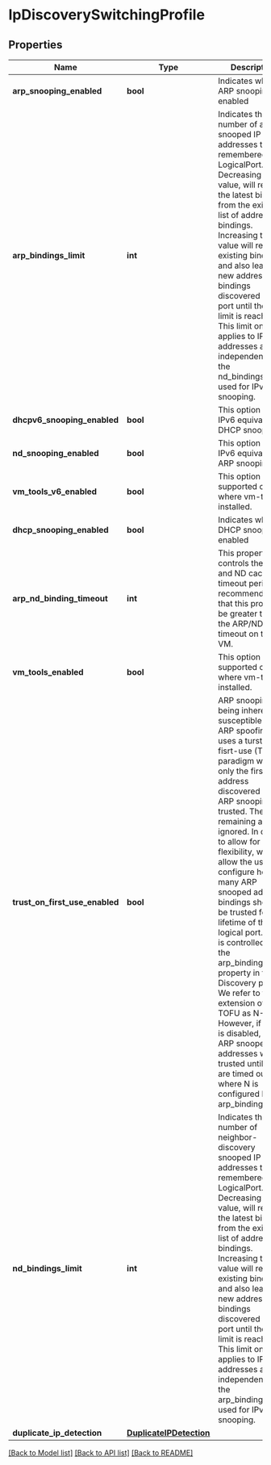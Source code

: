 # IpDiscoverySwitchingProfile

## Properties
Name | Type | Description | Notes
------------ | ------------- | ------------- | -------------
**arp_snooping_enabled** | **bool** | Indicates whether ARP snooping is enabled | [optional] [default to True]
**arp_bindings_limit** | **int** | Indicates the number of arp snooped IP addresses to be remembered per LogicalPort. Decreasing this value, will retain the latest bindings from the existing list of address bindings. Increasing this value will retain existing bindings and also learn any new address bindings discovered on the port until the new limit is reached. This limit only applies to IPv4 addresses and is independent of the nd_bindings_limit used for IPv6 snooping. | [optional] [default to 1]
**dhcpv6_snooping_enabled** | **bool** | This option is the IPv6 equivalent of DHCP snooping. | [optional] [default to False]
**nd_snooping_enabled** | **bool** | This option is the IPv6 equivalent of ARP snooping. | [optional] [default to False]
**vm_tools_v6_enabled** | **bool** | This option is only supported on ESX where vm-tools is installed. | [optional] [default to False]
**dhcp_snooping_enabled** | **bool** | Indicates whether DHCP snooping is enabled | [optional] [default to True]
**arp_nd_binding_timeout** | **int** | This property controls the ARP and ND cache timeout period.It is recommended that this property be greater than the ARP/ND cache timeout on the VM.  | [optional] [default to 10]
**vm_tools_enabled** | **bool** | This option is only supported on ESX where vm-tools is installed. | [optional] [default to True]
**trust_on_first_use_enabled** | **bool** | ARP snooping being inherently susceptible to ARP spoofing, uses a turst-on-fisrt-use (TOFU) paradigm where only the first IP address discovered via ARP snooping is trusted. The remaining are ignored. In order to allow for more flexibility, we allow the user to configure how many ARP snooped address bindings should be trusted for the lifetime of the logical port. This is controlled by the arp_bindings_limit property in the IP Discovery profile. We refer to this extension of TOFU as N-TOFU. However, if TOFU is disabled, then N ARP snooped IP addresses will be trusted until they are timed out, where N is configured by arp_bindings_limit.  | [optional] [default to True]
**nd_bindings_limit** | **int** | Indicates the number of neighbor-discovery snooped IP addresses to be remembered per LogicalPort. Decreasing this value, will retain the latest bindings from the existing list of address bindings. Increasing this value will retain existing bindings and also learn any new address bindings discovered on the port until the new limit is reached. This limit only applies to IPv6 addresses and is independent of the arp_bindings_limit used for IPv4 snooping. | [optional] [default to 3]
**duplicate_ip_detection** | [**DuplicateIPDetection**](DuplicateIPDetection.md) |  | [optional] 

[[Back to Model list]](../README.md#documentation-for-models) [[Back to API list]](../README.md#documentation-for-api-endpoints) [[Back to README]](../README.md)

